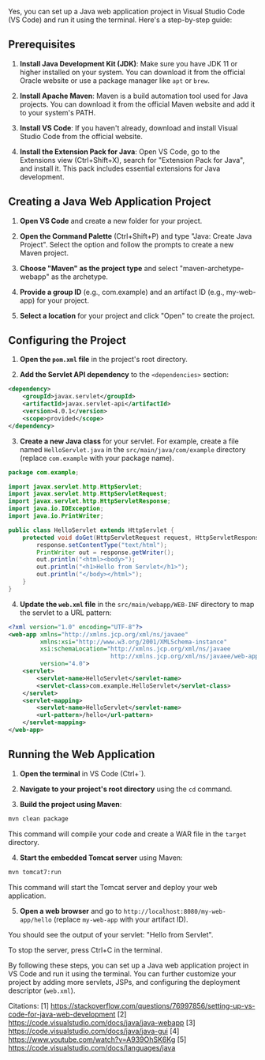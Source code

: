 Yes, you can set up a Java web application project in Visual Studio Code (VS Code) and run it using the terminal. Here's a step-by-step guide:

## Prerequisites

1. **Install Java Development Kit (JDK)**: Make sure you have JDK 11 or higher installed on your system. You can download it from the official Oracle website or use a package manager like `apt` or `brew`.

2. **Install Apache Maven**: Maven is a build automation tool used for Java projects. You can download it from the official Maven website and add it to your system's PATH.

3. **Install VS Code**: If you haven't already, download and install Visual Studio Code from the official website.

4. **Install the Extension Pack for Java**: Open VS Code, go to the Extensions view (Ctrl+Shift+X), search for "Extension Pack for Java", and install it. This pack includes essential extensions for Java development.

## Creating a Java Web Application Project

1. **Open VS Code** and create a new folder for your project.

2. **Open the Command Palette** (Ctrl+Shift+P) and type "Java: Create Java Project". Select the option and follow the prompts to create a new Maven project.

3. **Choose "Maven" as the project type** and select "maven-archetype-webapp" as the archetype.

4. **Provide a group ID** (e.g., com.example) and an artifact ID (e.g., my-web-app) for your project.

5. **Select a location** for your project and click "Open" to create the project.

## Configuring the Project

1. **Open the `pom.xml` file** in the project's root directory.

2. **Add the Servlet API dependency** to the `<dependencies>` section:

```xml
<dependency>
    <groupId>javax.servlet</groupId>
    <artifactId>javax.servlet-api</artifactId>
    <version>4.0.1</version>
    <scope>provided</scope>
</dependency>
```

3. **Create a new Java class** for your servlet. For example, create a file named `HelloServlet.java` in the `src/main/java/com/example` directory (replace `com.example` with your package name).

```java
package com.example;

import javax.servlet.http.HttpServlet;
import javax.servlet.http.HttpServletRequest;
import javax.servlet.http.HttpServletResponse;
import java.io.IOException;
import java.io.PrintWriter;

public class HelloServlet extends HttpServlet {
    protected void doGet(HttpServletRequest request, HttpServletResponse response) throws IOException {
        response.setContentType("text/html");
        PrintWriter out = response.getWriter();
        out.println("<html><body>");
        out.println("<h1>Hello from Servlet</h1>");
        out.println("</body></html>");
    }
}
```

4. **Update the `web.xml` file** in the `src/main/webapp/WEB-INF` directory to map the servlet to a URL pattern:

```xml
<?xml version="1.0" encoding="UTF-8"?>
<web-app xmlns="http://xmlns.jcp.org/xml/ns/javaee"
         xmlns:xsi="http://www.w3.org/2001/XMLSchema-instance"
         xsi:schemaLocation="http://xmlns.jcp.org/xml/ns/javaee
                             http://xmlns.jcp.org/xml/ns/javaee/web-app_4_0.xsd"
         version="4.0">
    <servlet>
        <servlet-name>HelloServlet</servlet-name>
        <servlet-class>com.example.HelloServlet</servlet-class>
    </servlet>
    <servlet-mapping>
        <servlet-name>HelloServlet</servlet-name>
        <url-pattern>/hello</url-pattern>
    </servlet-mapping>
</web-app>
```

## Running the Web Application

1. **Open the terminal** in VS Code (Ctrl+`).

2. **Navigate to your project's root directory** using the `cd` command.

3. **Build the project using Maven**:

```bash
mvn clean package
```

This command will compile your code and create a WAR file in the `target` directory.

4. **Start the embedded Tomcat server** using Maven:

```bash
mvn tomcat7:run
```

This command will start the Tomcat server and deploy your web application.

5. **Open a web browser** and go to `http://localhost:8080/my-web-app/hello` (replace `my-web-app` with your artifact ID).

You should see the output of your servlet: "Hello from Servlet".

To stop the server, press Ctrl+C in the terminal.

By following these steps, you can set up a Java web application project in VS Code and run it using the terminal. You can further customize your project by adding more servlets, JSPs, and configuring the deployment descriptor (`web.xml`).

Citations:
[1] https://stackoverflow.com/questions/76997856/setting-up-vs-code-for-java-web-development
[2] https://code.visualstudio.com/docs/java/java-webapp
[3] https://code.visualstudio.com/docs/java/java-gui
[4] https://www.youtube.com/watch?v=A939OhSK6Kg
[5] https://code.visualstudio.com/docs/languages/java